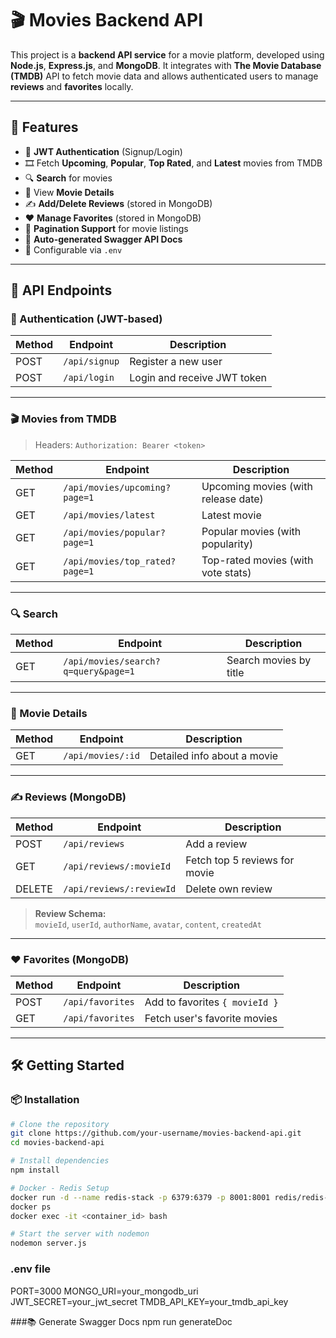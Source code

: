 # 🎬 Movies Backend API

This project is a **backend API service** for a movie platform, developed using **Node.js**, **Express.js**, and **MongoDB**. It integrates with **The Movie Database (TMDB)** API to fetch movie data and allows authenticated users to manage **reviews** and **favorites** locally.

---

## 🚀 Features

- 🔐 **JWT Authentication** (Signup/Login)
- 🎞️ Fetch **Upcoming**, **Popular**, **Top Rated**, and **Latest** movies from TMDB
- 🔍 **Search** for movies
- 📄 View **Movie Details**
- ✍️ **Add/Delete Reviews** (stored in MongoDB)
- ❤️ **Manage Favorites** (stored in MongoDB)
- 📃 **Pagination Support** for movie listings
- 🧾 **Auto-generated Swagger API Docs**
- 🔧 Configurable via `.env`

---

## 🧪 API Endpoints

### 🔐 Authentication (JWT-based)

| Method | Endpoint         | Description                     |
|--------|------------------|---------------------------------|
| POST   | `/api/signup`    | Register a new user             |
| POST   | `/api/login`     | Login and receive JWT token     |

---

### 🎬 Movies from TMDB  
> Headers: `Authorization: Bearer <token>`

| Method | Endpoint                          | Description                          |
|--------|-----------------------------------|--------------------------------------|
| GET    | `/api/movies/upcoming?page=1`     | Upcoming movies (with release date)  |
| GET    | `/api/movies/latest`              | Latest movie                         |
| GET    | `/api/movies/popular?page=1`      | Popular movies (with popularity)     |
| GET    | `/api/movies/top_rated?page=1`    | Top-rated movies (with vote stats)   |

---

### 🔍 Search

| Method | Endpoint                            | Description                    |
|--------|-------------------------------------|--------------------------------|
| GET    | `/api/movies/search?q=query&page=1` | Search movies by title         |

---

### 🧾 Movie Details

| Method | Endpoint           | Description                   |
|--------|--------------------|-------------------------------|
| GET    | `/api/movies/:id`  | Detailed info about a movie   |

---

### ✍️ Reviews (MongoDB)

| Method | Endpoint                 | Description                  |
|--------|--------------------------|------------------------------|
| POST   | `/api/reviews`           | Add a review                 |
| GET    | `/api/reviews/:movieId`  | Fetch top 5 reviews for movie|
| DELETE | `/api/reviews/:reviewId` | Delete own review            |

> **Review Schema:**  
`movieId`, `userId`, `authorName`, `avatar`, `content`, `createdAt`

---

### ❤️ Favorites (MongoDB)

| Method | Endpoint         | Description                     |
|--------|------------------|---------------------------------|
| POST   | `/api/favorites` | Add to favorites `{ movieId }` |
| GET    | `/api/favorites` | Fetch user's favorite movies    |

---

## 🛠️ Getting Started

### 📦 Installation

```bash
# Clone the repository
git clone https://github.com/your-username/movies-backend-api.git
cd movies-backend-api

# Install dependencies
npm install

# Docker - Redis Setup
docker run -d --name redis-stack -p 6379:6379 -p 8001:8001 redis/redis-stack:latest
docker ps
docker exec -it <container_id> bash

# Start the server with nodemon
nodemon server.js

```
### .env file
PORT=3000
MONGO_URI=your_mongodb_uri
JWT_SECRET=your_jwt_secret
TMDB_API_KEY=your_tmdb_api_key

###📚 Generate Swagger Docs
npm run generateDoc
